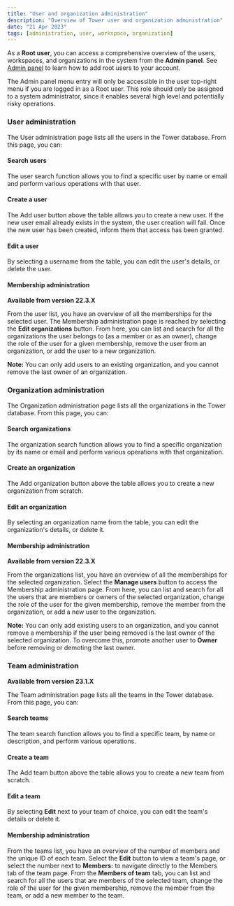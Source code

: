 ```yaml
---
title: "User and organization administration"
description: "Overview of Tower user and organization administration"
date: "21 Apr 2023"
tags: [administration, user, workspace, organization]
---
```


As a **Root user**, you can access a comprehensive overview of the users, workspaces, and organizations in the system from the **Admin panel**. See [Admin panel](../enterprise/configuration/overview#admin-panel) to learn how to add root users to your account.

The Admin panel menu entry will only be accessible in the user top-right menu if you are logged in as a Root user. This role should only be assigned to a system administrator, since it enables several high level and potentially risky operations.

### User administration

The User administration page lists all the users in the Tower database. From this page, you can:

#### Search users

The user search function allows you to find a specific user by name or email and perform various operations with that user.

#### Create a user

The Add user button above the table allows you to create a new user. If the new user email already exists in the system, the user creation will fail. Once the new user has been created, inform them that access has been granted.

#### Edit a user

By selecting a username from the table, you can edit the user's details, or delete the user.

#### Membership administration

**Available from version 22.3.X**

From the user list, you have an overview of all the memberships for the selected user. The Membership administration page is reached by selecting the **Edit organizations** button. From here, you can list and search for all the organizations the user belongs to (as a member or as an owner), change the role of the user for a given membership, remove the user from an organization, or add the user to a new organization.

**Note:** You can only add users to an existing organization, and you cannot remove the last owner of an organization.

### Organization administration

The Organization administration page lists all the organizations in the Tower database. From this page, you can:

#### Search organizations

The organization search function allows you to find a specific organization by its name or email and perform various operations with that organization.

#### Create an organization

The Add organization button above the table allows you to create a new organization from scratch.

#### Edit an organization

By selecting an organization name from the table, you can edit the organization's details, or delete it.

#### Membership administration

**Available from version 22.3.X**

From the organizations list, you have an overview of all the memberships for the selected organization. Select the **Manage users** button to access the Membership administration page. From here, you can list and search for all the users that are members or owners of the selected organization, change the role of the user for the given membership, remove the member from the organization, or add a new user to the organization.

**Note:** You can only add existing users to an organization, and you cannot remove a membership if the user being removed is the last owner of the selected organization. To overcome this, promote another user to **Owner** before removing or demoting the last owner.

### Team administration

**Available from version 23.1.X**

The Team administration page lists all the teams in the Tower database. From this page, you can:

#### Search teams

The team search function allows you to find a specific team, by name or description, and perform various operations.

#### Create a team

The Add team button above the table allows you to create a new team from scratch.

#### Edit a team

By selecting **Edit** next to your team of choice, you can edit the team's details or delete it.

#### Membership administration

From the teams list, you have an overview of the number of members and the unique ID of each team. Select the **Edit** button to view a team's page, or select the number next to **Members:** to navigate directly to the Members tab of the team page. From the **Members of team** tab, you can list and search for all the users that are members of the selected team, change the role of the user for the given membership, remove the member from the team, or add a new member to the team.
